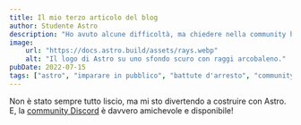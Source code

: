 ```yaml
---
title: Il mio terzo articolo del blog
author: Studente Astro
description: "Ho avuto alcune difficoltà, ma chiedere nella community ha davvero aiutato!"
image:
    url: "https://docs.astro.build/assets/rays.webp"
    alt: "Il logo di Astro su uno sfondo scuro con raggi arcobaleno."
pubDate: 2022-07-15
tags: ["astro", "imparare in pubblico", "battute d'arresto", "community"]
---
```

Non è stato sempre tutto liscio, ma mi sto divertendo a costruire con Astro. E, la [community Discord](https://astro.build/chat) è davvero amichevole e disponibile!